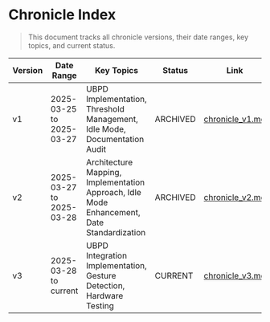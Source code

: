 # Chronicle Index

> This document tracks all chronicle versions, their date ranges, key topics, and current status.

| Version | Date Range | Key Topics | Status | Link |
|---------|------------|------------|--------|------|
| v1 | 2025-03-25 to 2025-03-27 | UBPD Implementation, Threshold Management, Idle Mode, Documentation Audit | ARCHIVED | [chronicle_v1.md](../archive/chronicles/chronicle_v1.md) |
| v2 | 2025-03-27 to 2025-03-28 | Architecture Mapping, Implementation Approach, Idle Mode Enhancement, Date Standardization | ARCHIVED | [chronicle_v2.md](../archive/chronicles/chronicle_v2.md) |
| v3 | 2025-03-28 to current | UBPD Integration Implementation, Gesture Detection, Hardware Testing | CURRENT | [chronicle_v3.md](./chronicle_v3.md) | 